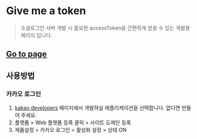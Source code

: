 # Give me a token

> 소셜로그인 서버 개발 시 필요한 accessToken을 간편하게 얻을 수 있는 개발용 페이지 입니다.

## [Go to page](https://almond-bongbong.github.io/give-me-a-token/)

## 사용방법

### 카카오 로그인
1. [kakao developers](https://developers.kakao.com/console/app) 페이지에서 개발하실 애플리케이션을 선택합니다. 없다면 만들어 주세요.
2. 플랫폼 > Web 플랫폼 등록 클릭 > 사이트 도메인 등록
3. 제품설정 > 카카오 로그인 > 활성화 설정 > 상태 ON
